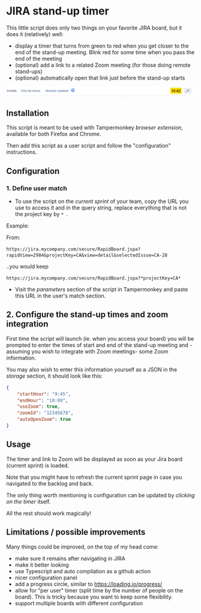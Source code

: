# JIRA stand-up timer

This little script does only two things on your favorite JIRA board, but it does it (relatively) well:

- display a timer that turns from green to red when you get closer to the end of the stand-up meeting.
Blink red for some time when you pass the end of the meeting
- (optional) add a link to a related Zoom meeting (for those doing remote stand-ups)
- (optional) automatically open that link just before the stand-up starts

![](./timer-screenshot.png)

## Installation
This script is meant to be used with Tampermonkey *browser extension*, available for both Firefox and Chrome.

Then add this script as a user script and follow the "configuration" instructions.

## Configuration

### 1. Define user match

- To use the script on the *current sprint* of your team, copy the URL you use to access it
and in the query string, replace everything that is not the project key by `* `.

Example:

From:
```
https://jira.mycompany.com/secure/RapidBoard.jspa?rapidView=2984&projectKey=CA&view=detail&selectedIssue=CA-28
```
..you would keep
```
https://jira.mycompany.com/secure/RapidBoard.jspa?*projectKey=CA*
```

- Visit the _parameters_ section of the script in Tampermonkey and paste this URL in the user's match section.

## 2. Configure the stand-up times and zoom integration

First time the script will launch (ie. when you access your board)
you will be prompted to enter the times of start and end of the stand-up meeting
and -assuming you wish to integrate with Zoom meetings- some Zoom information.

You may also wish to enter this information yourself as a JSON in the _storage_ section, it should look like this:

```json
{
    "startHour": "9:45",
    "endHour": "10:00",
    "useZoom": true,
    "zoomId": "12345678",
    "autoOpenZoom": true
}
```

## Usage

The timer and link to Zoom will be displayed as soon as your Jira board (current sprint) is loaded.

Note that you might have to refresh the current sprint page in case you navigated to the backlog and back.

The only thing worth mentioning is configuration can be updated by *clicking on the timer* itself.

All the rest should work magically!

## Limitations / possible improvements

Many things could be improved, on the top of my head come:
- make sure it remains after navigating in JIRA
- make it better looking
- use Typescript and auto compilation as a github action
- nicer configuration panel
- add a progress circle, similar to https://loading.io/progress/
- allow for "per user" timer (split time by the number of people on the board).
This is tricky because you want to keep some flexibility.
- support multiple boards with different configuration